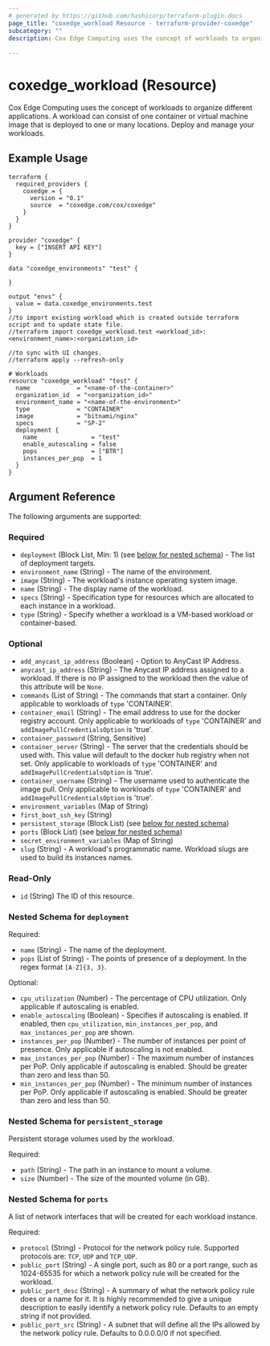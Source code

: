 ```yaml
---
# generated by https://github.com/hashicorp/terraform-plugin-docs
page_title: "coxedge_workload Resource - terraform-provider-coxedge"
subcategory: ""
description: Cox Edge Computing uses the concept of workloads to organize different applications. A workload can consist of one container or virtual machine image that is deployed to one or many locations. Deploy and manage your workloads.
  
---
```


# coxedge_workload (Resource)
Cox Edge Computing uses the concept of workloads to organize different applications. A workload can consist of one container or virtual machine image that is deployed to one or many locations. Deploy and manage your workloads.

Example Usage
---
```
terraform {
  required_providers {
    coxedge = {
      version = "0.1"
      source  = "coxedge.com/cox/coxedge"
    }
  }
}

provider "coxedge" {
  key = ["INSERT API KEY"]
}

data "coxedge_environments" "test" {

}

output "envs" {
  value = data.coxedge_environments.test
}
//to import existing workload which is created outside terraform script and to update state file.
//terraform import coxedge_workload.test <workload_id>:<environment_name>:<organization_id>

//to sync with UI changes.
//terraform apply --refresh-only

# Workloads
resource "coxedge_workload" "test" {
  name             = "<name-of-the-container>"
  organization_id  = "<organization_id>"
  environment_name = "<name-of-the-environment>"
  type             = "CONTAINER"
  image            = "bitnami/nginx"
  specs            = "SP-2"
  deployment {
    name               = "test"
    enable_autoscaling = false
    pops               = ["BTR"]
    instances_per_pop  = 1
  }
}
```

<!-- schema generated by tfplugindocs -->
## Argument Reference
The following arguments are supported:

### Required

- `deployment` (Block List, Min: 1) (see [below for nested schema](#nestedblock--deployment)) - The list of deployment targets.
- `environment_name` (String) - The name of the environment.
- `image` (String) - The workload's instance operating system image.
- `name` (String) - The display name of the workload.
- `specs` (String) - Specification type for resources which are allocated to each instance in a workload.
- `type` (String) - Specify whether a workload is a VM-based workload or container-based.

### Optional

- `add_anycast_ip_address` (Boolean) - Option to AnyCast IP Address.
- `anycast_ip_address` (String) - The Anycast IP address assigned to a workload. If there is no IP assigned to the workload then the value of this attribute will be ```None```.
- `commands` (List of String) - The commands that start a container. Only applicable to workloads of ```type``` 'CONTAINER'.
- `container_email` (String) - The email address to use for the docker registry account. Only applicable to workloads of ```type``` 'CONTAINER' and ```addImagePullCredentialsOption``` is 'true'.
- `container_password` (String, Sensitive)
- `container_server` (String) - The server that the credentials should be used with. This value will default to the docker hub registry when not set. Only applicable to workloads of ```type``` 'CONTAINER' and ```addImagePullCredentialsOption``` is 'true'.
- `container_username` (String) - The username used to authenticate the image pull. Only applicable to workloads of ```type``` 'CONTAINER' and ```addImagePullCredentialsOption``` is 'true'.
- `environment_variables` (Map of String)
- `first_boot_ssh_key` (String)
- `persistent_storage` (Block List) (see [below for nested schema](#nestedblock--persistent_storage))
- `ports` (Block List) (see [below for nested schema](#nestedblock--ports))
- `secret_environment_variables` (Map of String)
- `slug` (String) - A workload's programmatic name. Workload slugs are used to build its instances names.

### Read-Only

- `id` (String) The ID of this resource.

<a id="nestedblock--deployment"></a>
### Nested Schema for `deployment`

Required:

- `name` (String) - The name of the deployment.
- `pops` (List of String) - The points of presence of a deployment. In the regex format ```[A-Z]{3, 3}```.

Optional:

- `cpu_utilization` (Number) - The percentage of CPU utilization. Only applicable if autoscaling is enabled.
- `enable_autoscaling` (Boolean) - Specifies if autoscaling is enabled. If enabled, then ```cpu_utilization```, ```min_instances_per_pop```, and ```max_instances_per_pop``` are shown.
- `instances_per_pop` (Number) - The number of instances per point of presence. Only applicable if autoscaling is not enabled.
- `max_instances_per_pop` (Number) - The maximum number of instances per PoP. Only applicable if autoscaling is enabled. Should be greater than zero and less than 50.
- `min_instances_per_pop` (Number) - The minimum number of instances per PoP. Only applicable if autoscaling is enabled. Should be greater than zero and less than 50.


<a id="nestedblock--persistent_storage"></a>
### Nested Schema for `persistent_storage`
Persistent storage volumes used by the workload.

Required:

- `path` (String) - The path in an instance to mount a volume.
- `size` (Number) - The size of the mounted volume (in GB).


<a id="nestedblock--ports"></a>
### Nested Schema for `ports`
A list of network interfaces that will be created for each workload instance.

Required:

- `protocol` (String) - Protocol for the network policy rule. Supported protocols are: ```TCP```, ```UDP``` and ```TCP_UDP```.
- `public_port` (String) - A single port, such as 80 or a port range, such as 1024-65535 for which a network policy rule will be created for the workload.
- `public_port_desc` (String) - A summary of what the network policy rule does or a name for it. It is highly recommended to give a unique description to easily identify a network policy rule. Defaults to an empty string if not provided.
- `public_port_src` (String) - A subnet that will define all the IPs allowed by the network policy rule. Defaults to 0.0.0.0/0 if not specified.
